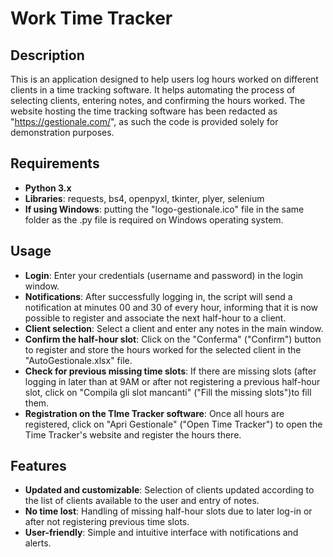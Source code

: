 # Work Time Tracker

## Description
This is an application designed to help users log hours worked on different clients in a time tracking software. It helps automating the process of selecting clients, entering notes, and confirming the hours worked. The website hosting the time tracking software has been redacted as "https://gestionale.com/", as such the code is provided solely for demonstration purposes.

## Requirements
- **Python 3.x**
- **Libraries**: requests, bs4, openpyxl, tkinter, plyer, selenium
- **If using Windows**: putting the "logo-gestionale.ico" file in the same folder as the .py file is required on Windows operating system.

## Usage
- **Login**: Enter your credentials (username and password) in the login window.
- **Notifications**: After successfully logging in, the script will send a notification at minutes 00 and 30 of every hour, informing that it is now possible to register and associate the next half-hour to a client.
- **Client selection**: Select a client and enter any notes in the main window.
- **Confirm the half-hour slot**: Click on the "Conferma" ("Confirm") button to register and store the hours worked for the selected client in the "AutoGestionale.xlsx" file.
- **Check for previous missing time slots**: If there are missing slots (after logging in later than at 9AM or after not registering a previous half-hour slot, click on "Compila gli slot mancanti" ("Fill the missing slots")to fill them.
- **Registration on the TIme Tracker software**: Once all hours are registered, click on "Apri Gestionale" ("Open Time Tracker") to open the Time Tracker's website and register the hours there.

## Features
- **Updated and customizable**: Selection of clients updated according to the list of clients available to the user and entry of notes.
- **No time lost**: Handling of missing half-hour slots due to later log-in or after not registering previous time slots.
- **User-friendly**: Simple and intuitive interface with notifications and alerts.

